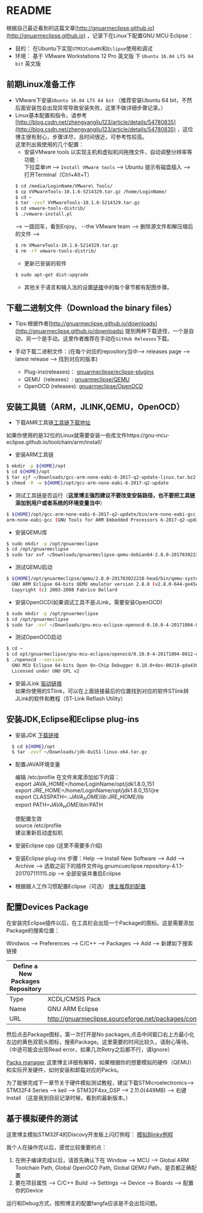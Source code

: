 # README

  根据自己最近看到的这篇文章[http://gnuarmeclipse.github.io](http://gnuarmeclipse.github.io) ，记录下在Linux下配置GNU MCU Eclipse：<br>
  
  * 目的： 在Ubuntu下实现`STM32CubeMX`和`Eclipse`使用和调试
  * 环境： 基于 VMware Workstations 12 Pro 英文版 下 `Ubuntu 16.04 LTS 64 bit` 英文版
  
## 前期Linux准备工作
  * VMware下安装`Ubuntu 16.04 LTS 64 bit` （推荐安装Ubuntu 64 bit，不然后面安装包会出现异常导致安装失败，这里不做详细步骤记录。）
  * Linux基本配置和指令，请参考[http://blog.csdn.net/zhengyangliu123/article/details/54780835](http://blog.csdn.net/zhengyangliu123/article/details/54780835) ，这位博主很有耐心，步骤详尽，且时间很近，可参考性较高。<br>
  这里列出我使用的几个配置：<br>
    * 安装VMware tools 以实现主机和虚拟机间拖拽文件，自动调整分辨率等功能：<br>
    下拉菜单`VM` --> `Install VMware tools` --> Ubuntu 提示有磁盘插入 --> 打开Terminal（Ctrl+Alt+T）
    ```Bash
    $ cd /media/LoginName/VMware\ Tools/
    $ cp VVMwareTools-10.1.6-5214329.tar.gz /home/LoginName/
    $ cd ~
    $ tar -zxvf VVMwareTools-10.1.6-5214329.tar.gz
    $ cd vmware-tools-distrib/
    $ ./vmware-install.pl
    ```
    --> 一路回车，看到Enjoy， --the VMware team --> 删除源文件和解压缩后的文件 -->
    ```Bash
    $ rm VMwareTools-10.1.6-5214329.tar.gz
    $ rm -rf vmware-tools-distrib/
    ```
    * 更新已安装的软件
    ```Bash
    $ sudo apt-get dist-upgrade
    ```
    * 其他关于语言和输入法的设置[链接](http://blog.csdn.net/zhengyangliu123/article/details/54780835)中的每个章节都有配图步骤。
    
## 下载二进制文件（Download the binary files）

* Tips:根据作者[http://gnuarmeclipse.github.io/downloads](http://gnuarmeclipse.github.io/downloads) 提到两种下载途径，一个是自动，另一个是手动。这里作者推荐在手动在`GitHub Releases`下载。

* 手动下载二进制文件：(在每个对应的repository当中--> releases page --> latest release --> 找到对应的版本)<br>
    * Plug-ins(releases)： [gnuarmeclipse/eclipse-plugins](https://github.com/gnu-mcu-eclipse/eclipse-plugins)
    * QEMU（releases）: [gnuarmeclipse/QEMU](https://github.com/gnu-mcu-eclipse/qemu)
    * OpenOCD (releases): [gnuarmeclipse/OpenOCD](https://github.com/gnu-mcu-eclipse/openocd)
    
## 安装工具链（ARM，JLINK,QEMU，OpenOCD）
  * 下载AMR工具链[工具链下载地址](https://developer.arm.com/open-source/gnu-toolchain/gnu-rm/downloads)
   
   如果你使用的是32位的Linux就需要安装一些库文件https://gnu-mcu-eclipse.github.io/toolchain/arm/install/
   
  * 安装ARM工具链
   ```Bash
   $ mkdir -p ${HOME}/opt
   $ cd ${HOME}/opt
   $ tar xjf ~/Downloads/gcc-arm-none-eabi-6-2017-q2-update-linux.tar.bz2
   $ chmod -R -w ${HOME}/opt/gcc-arm-none-eabi-6-2017-q2-update
   ```
  * 测试工具链是否运行（**这里博主强烈建议不要改变安装路径，也不要把工具链添加到用户或者系统的环境变量当中**）

   ```Bash
   $ ${HOME}/opt/gcc-arm-none-eabi-6-2017-q2-update/bin/arm-none-eabi-gcc --version
   arm-none-eabi-gcc (GNU Tools for ARM Embedded Processors 6-2017-q2-update) 6.3.1 20170620 (release) [ARM/embedded-6-branch     revision 249437]
   ```
   * 安装QEMU库
   ```Bash
   $ sudo mkdir -p /opt/gnuarmeclipse
   $ cd /opt/gnuarmeclipse
   $ sudo tar xvf ~/Downloads/gnuarmeclipse-qemu-debian64-2.8.0-201703022210-head.tgz
   ```
   * 测试QEMU启动
   ```Bash
   $ ${HOME}/opt/gnuarmeclipse/qemu/2.8.0-201703022210-head/bin/qemu-system-gnuarmeclipse --version
     GNU ARM Eclipse 64-bits QEMU emulator version 2.8.0 (v2.8.0-644-ge45e0e1-dirty)
     Copyright (c) 2003-2008 Fabrice Bellard
   ```
   * 安装OpenOCD(如果调试工具不是JLink，需要安装OpenOCD)
   ```Bash
   $ sudo mkdir -p /opt/gnuarmeclipse
   $ cd /opt/gnuarmeclipse
   $ sudo tar -xvf ~/Downloads/gnu-mcu-eclipse-openocd-0.10.0-4-20171004-0812-dev-debian64.tgz 
   ```
   * 测试OpenOCD启动
   ```Bash
   $ cd ~
   $ cd opt/gnuarmeclipse/gnu-mcu-eclipse/openocd/0.10.0-4-20171004-0812-dev/bin
   $ ./openocd --version
     GNU MCU Eclipse 64-bits Open On-Chip Debugger 0.10.0+dev-00218-gda43038f (2017-10-04-10:24)
     Licensed under GNU GPL v2
   ```
   * 安装JLink [驱动链接](https://www.segger.com/downloads/jlink#J-LinkSoftwareAndDocumentationPack) <br>
   如果你使用的STlink，可以在上面链接最后的位置找到对应的软件STlink转JLink的软件和教程（ST-Link Reflash Utility）

## 安装JDK,Eclipse和Eclipse plug-ins 

* 安装JDK [下载链接](http://www.oracle.com/technetwork/java/javase/downloads/jdk8-downloads-2133151.html)
```Bash
  $ cd ${HOME}/opt
  $ tar -zxvf ~/Downloads/jdk-8u151-linux-x64.tar.gz
```
* 配置JAVA环境变量

  编辑 /etc/profile
  在文件末尾添加如下内容： <br>
      export JAVA_HOME=/home/LoginName/opt/jdk1.8.0_151 <br>
      export JRE_HOME=/home/LoginName/opt/jdk1.8.0_151/jre <br>
      export CLASSPATH=.:$JAVA_HOME/lib:$JRE_HOME/lib <br>
      export PATH=$JAVA_HOME/bin:$PATH <br>
      
  使配置生效 <br>
  source /etc/profile <br>
  建议重新启动虚拟机
  
 * 安装Eclipse cpp (这里不需要多介绍)
 * 安装Eclipse plug-ins 
 步骤：Help --> Install New Software --> Add --> Archive --> 选取之前下的插件文件ilg.gnumcueclipse.repository-4.1.1-201707111115.zip
 --> 全部安装并重启Eclipse
 * 根据跟人工作习惯配置Eclipse（可选）
 [博主推荐的配置](https://gnu-mcu-eclipse.github.io/eclipse/workspace/preferences/)
 
## 配置Devices Package
  在安装完Eclipse插件以后，在工具栏会出现一个Package的图标。这是需要添加Package的搜索位置：
  
  Windwos --> Preferences --> C/C++ --> Packages --> Add --> 新建如下搜索链接
 
  |Define a New Packages Repository | |
  | ---------- | -------- |
  | Type | XCDL/CMSIS Pack|
  | Name | GNU ARM Eclipse |
  | URL | http://gnuarmeclipse.sourceforge.net/packages/content.xml |
  
  然后点击Package图标，第一次打开是No packages,点击中间窗口右上方最小化左边的黄色双箭头图标，搜索Package。这里需要的时间比较久，请耐心等待。（中途可能会出现Read error，如果几次Retry之后都不行，请Ignore）
  
  [Packs manager](https://gnu-mcu-eclipse.github.io/plugins/packs-manager/) 这里博主详细有解释，如果根据你的想要模拟的硬件（QEMU）和实际开发硬件，如何安装和卸载对应的Packs。
  
  为了能够完成下一章节关于硬件模拟测试教程，建议下载STMicroelectronics--> STM32F4 Series --> keil --> STM32F4xx_DSP --> 2.11.0(449MB) --> 右键 Install （这是我到目前记录时候，看到的最新版本。）
  
## 基于模拟硬件的测试
  这里博主模拟STM32F4的Discovy开发板上闪灯例程： [模拟Blinky例程](https://gnu-mcu-eclipse.github.io/tutorials/blinky-arm/)
  
  我个人在操作完以后，感觉比较重要的点：
  1. 在例子编译完成以后，请首先确认下在 Window --> MCU --> Global ARM Toolchain Path, Global OpenOCD Path, Global QEMU Path，是否都正确配置
  2. 要在项目属性 --> C/C++ Build --> Settings --> Device --> Boards --> 配置你的Device
  
  运行和Debug方式，按照博主的配置fangfa应该是不会出现问题。
  

  
  
  
  
  
  
  
  
  
   
 
  
    
    
    
  


